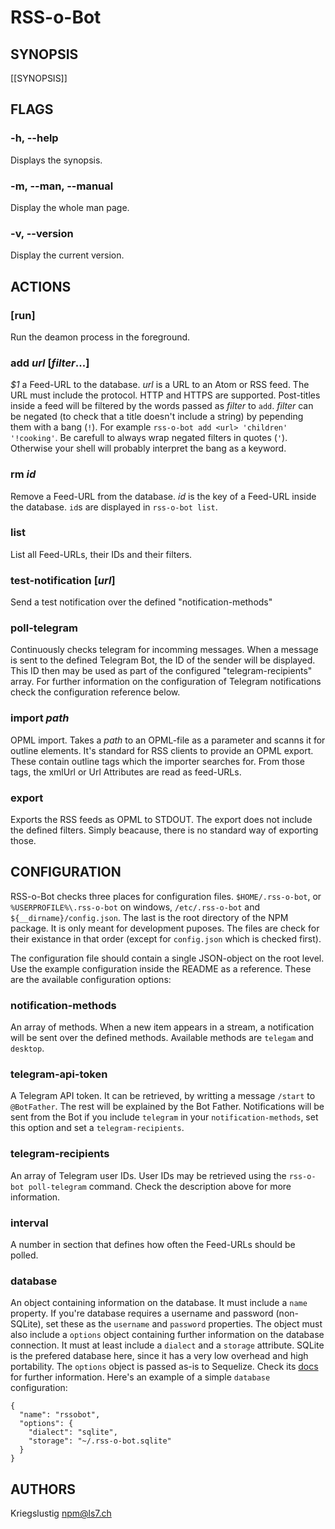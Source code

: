 # RSS-o-Bot

## SYNOPSIS
[[SYNOPSIS]]

## FLAGS

### -h, --help
Displays the synopsis.

### -m, --man, --manual
Display the whole man page.

### -v, --version
Display the current version.

## ACTIONS
### [run]
Run the deamon process in the foreground.

### add _url_ [_filter_...]
_$1_ a Feed-URL to the database. _url_ is a URL to an Atom or RSS feed. The URL must include the protocol. HTTP and HTTPS are supported. Post-titles inside a feed will be filtered by the words passed as _filter_ to `add`. _filter_ can be negated (to check that a title doesn't include a string) by pepending them with a bang (`!`). For example `rss-o-bot add <url> 'children' '!cooking'`. Be carefull to always wrap negated filters in quotes (`'`). Otherwise your shell will probably interpret the bang as a keyword.

### rm _id_
Remove a Feed-URL from the database. _id_ is the key of a Feed-URL inside the database. `id`s are displayed in `rss-o-bot list`.

### list
List all Feed-URLs, their IDs and their filters.

### test-notification [_url_]
Send a test notification over the defined "notification-methods"

### poll-telegram
Continuously checks telegram for incomming messages. When a message is sent to the defined Telegram Bot, the ID of the sender will be displayed. This ID then may be used as part of the configured "telegram-recipients" array. For further information on the configuration of Telegram notifications check the configuration reference below.

### import _path_
OPML import. Takes a _path_ to an OPML-file as a parameter and scanns it for outline elements. It's standard for RSS clients to provide an OPML export. These contain outline tags which the importer searches for. From those tags, the xmlUrl or Url Attributes are read as feed-URLs.

### export
Exports the RSS feeds as OPML to STDOUT. The export does not include the defined filters. Simply beacause, there is no standard way of exporting those.

## CONFIGURATION
RSS-o-Bot checks three places for configuration files. `$HOME/.rss-o-bot`, or `%USERPROFILE%\.rss-o-bot` on windows, `/etc/.rss-o-bot` and `${__dirname}/config.json`. The last is the root directory of the NPM package. It is only meant for development puposes. The files are check for their existance in that order (except for `config.json` which is checked first).

The configuration file should contain a single JSON-object on the root level. Use the example configuration inside the README as a reference. These are the available configuration options:

### notification-methods
An array of methods. When a new item appears in a stream, a notification will be sent over the defined methods. Available methods are `telegam` and `desktop`.

### telegram-api-token
A Telegram API token. It can be retrieved, by writting a message `/start` to `@BotFather`. The rest will be explained by the Bot Father. Notifications will be sent from the Bot if you include `telegram` in your `notification-methods`, set this option and set a `telegram-recipients`.

### telegram-recipients
An array of Telegram user IDs. User IDs may be retrieved using the `rss-o-bot poll-telegram` command. Check the description above for more information.

### interval
A number in section that defines how often the Feed-URLs should be polled.

### database
An object containing information on the database. It must include a `name` property. If you're database requires a username and password (non-SQLite), set these as the `username` and `password` properties. The object must also include a `options` object containing further information on the database connection. It must at least include a `dialect` and a `storage` attribute. SQLite is the prefered database here, since it has a very low overhead and high portability. The `options` object is passed as-is to Sequelize. Check its [docs](http://sequelize.readthedocs.io/en/latest/api/sequelize/) for further information. Here's an example of a simple `database` configuration:

```
{
  "name": "rssobot",
  "options": {
    "dialect": "sqlite",
    "storage": "~/.rss-o-bot.sqlite"
  }
}
```

## AUTHORS
Kriegslustig <npm@ls7.ch>

